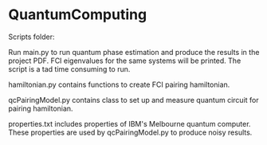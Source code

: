 # QuantumComputing

Scripts folder:

Run main.py to run quantum phase estimation and produce the results in the project PDF. FCI eigenvalues for the same systems will be printed. The script is a tad time consuming to run.

hamiltonian.py contains functions to create FCI pairing hamiltonian.

qcPairingModel.py contains class to set up and measure quantum circuit for pairing hamiltonian.

properties.txt includes properties of IBM's Melbourne quantum computer. These properties are used by qcPairingModel.py to produce noisy results.

